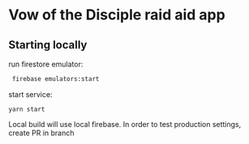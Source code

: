 # Vow of the Disciple raid aid app

## Starting locally

run firestore emulator:
```bash
 firebase emulators:start
 ```
start service:
```
yarn start
```

Local build will use local firebase. 
In order to test production settings, create PR in branch
